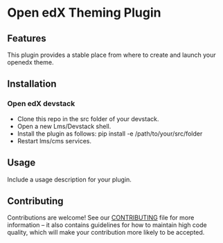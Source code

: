 # Open edX Theming Plugin

## Features


This plugin provides a stable place from where to create and launch your openedx theme.


## Installation

### Open edX devstack

- Clone this repo in the src folder of your devstack.
- Open a new Lms/Devstack shell.
- Install the plugin as follows: pip install -e /path/to/your/src/folder
- Restart lms/cms services.

## Usage

Include a usage description for your plugin.

## Contributing

Contributions are welcome! See our [CONTRIBUTING](https://github.com/eduNEXT/eox-theming/blob/master/CONTRIBUTING.rst) 
file for more information – it also contains guidelines for how to maintain high code
quality, which will make your contribution more likely to be accepted.

